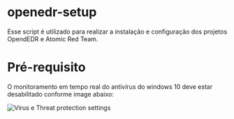 # openedr-setup

Esse script é utilizado para realizar a instalação e configuração dos projetos OpendEDR e Atomic Red Team. 

# Pré-requisito

O monitoramento em tempo real do antivírus do windows 10 deve estar desabilitado conforme image abaixo:

![Virus e Threat protection settings]("https://github.com/diego962/openedr-setup/assets/file1.png")